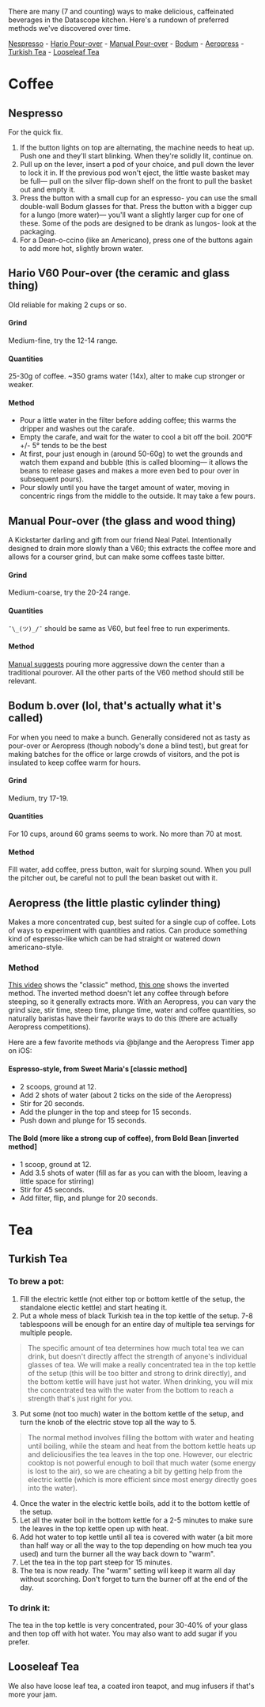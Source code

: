 There are many (7 and counting) ways to make delicious, caffeinated beverages in the Datascope kitchen. Here's a rundown of preferred methods we've discovered over time.

[Nespresso](#nespresso) - [Hario Pour-over](#hario-v60-pour-over-the-ceramic-and-glass-thing) - [Manual Pour-over](#manual-pour-over-the-glass-and-wood-thing) - [Bodum](#bodum-bover-lol-thats-actually-what-its-called) - [Aeropress](#aeropress-the-little-plastic-cylinder-thing) - [Turkish Tea](#turkish-tea) - [Looseleaf Tea](#looseleaf-tea)

# Coffee
## Nespresso
For the quick fix. 

1. If the button lights on top are alternating, the machine needs to heat up. Push one and they'll start blinking. When they're solidly lit, continue on.
2. Pull up on the lever, insert a pod of your choice, and pull down the lever to lock it in. If the previous pod won't eject, the little waste basket may be full— pull on the silver flip-down shelf on the front to pull the basket out and empty it.
3. Press the button with a small cup for an espresso- you can use the small double-wall Bodum glasses for that. Press the button with a bigger cup for a lungo (more water)— you'll want a slightly larger cup for one of these. Some of the pods are designed to be drank as lungos- look at the packaging.
4. For a Dean-o-ccino (like an Americano), press one of the buttons again to add more hot, slightly brown water.

## Hario V60 Pour-over (the ceramic and glass thing)
Old reliable for making 2 cups or so. 

#### Grind
Medium-fine, try the 12-14 range.

#### Quantities
25-30g of coffee. ~350 grams water (14x), alter to make cup stronger or weaker.

#### Method
- Pour a little water in the filter before adding coffee; this warms the dripper and washes out the carafe. 
- Empty the carafe, and wait for the water to cool a bit off the boil. 200°F +/- 5° tends to be the best
- At first, pour just enough in (around 50-60g) to wet the grounds and watch them expand and bubble (this is called blooming— it allows the beans to release gases and makes a more even bed to pour over in subsequent pours). 
- Pour slowly until you have the target amount of water, moving in concentric rings from the middle to the outside. It may take a few pours.

## Manual Pour-over (the glass and wood thing)
A Kickstarter darling and gift from our friend Neal Patel. Intentionally designed to drain more slowly than a V60; this extracts the coffee more and allows for a courser grind, but can make some coffees taste bitter.

#### Grind
Medium-coarse, try the 20-24 range.

#### Quantities 
`¯\_(ツ)_/¯` should be same as V60, but feel free to run experiments.

#### Method
[Manual suggests](http://www.manual.is/brewing) pouring more aggressive down the center than a traditional pourover. All the other parts of the V60 method should still be relevant.

## Bodum b.over (lol, that's actually what it's called)
For when you need to make a bunch. Generally considered not as tasty as pour-over or Aeropress (though nobody's done a blind test), but great for making batches for the office or large crowds of visitors, and the pot is insulated to keep coffee warm for hours.

#### Grind
Medium, try 17-19.

#### Quantities
For 10 cups, around 60 grams seems to work. No more than 70 at most.

#### Method
Fill water, add coffee, press button, wait for slurping sound. When you pull the pitcher out, be careful not to pull the bean basket out with it.

## Aeropress (the little plastic cylinder thing)
Makes a more concentrated cup, best suited for a single cup of coffee. Lots of ways to experiment with quantities and ratios. Can produce something kind of espresso-like which can be had straight or watered down americano-style.

### Method
[This video](https://vimeo.com/62908498) shows the "classic" method, [this one](https://www.youtube.com/watch?v=PMqjk2jZ4AE) shows the inverted method. The inverted method doesn't let any coffee through before steeping, so it generally extracts more. With an Aeropress, you can vary the grind size, stir time, steep time, plunge time, water and coffee quantities, so naturally baristas have their favorite ways to do this (there are actually Aeropress competitions).

Here are a few favorite methods via @bjlange and the Aeropress Timer app on iOS:

#### Espresso-style, from Sweet Maria's [classic method]

- 2 scoops, ground at 12.
- Add 2 shots of water (about 2 ticks on the side of the Aeropress)
- Stir for 20 seconds.
- Add the plunger in the top and steep for 15 seconds.
- Push down and plunge for 15 seconds.

#### The Bold (more like a strong cup of coffee), from Bold Bean [inverted method]

- 1 scoop, ground at 12.
- Add 3.5 shots of water (fill as far as you can with the bloom, leaving a little space for stirring)
- Stir for 45 seconds.
- Add filter, flip, and plunge for 20 seconds.

# Tea
## Turkish Tea
### To brew a pot:

1. Fill the electric kettle (not either top or bottom kettle of the setup, the standalone electic kettle) and start heating it.
2. Put a whole mess of black Turkish tea in the top kettle of the setup. 7-8 tablespoons will be enough for an entire day of multiple tea servings for multiple people.
 
  > The specific amount of tea determines how much total tea we can drink, but doesn't directly affect the strength of anyone's individual 
  > glasses of tea. We will make a really concentrated tea in the top kettle of the setup (this will be too bitter and strong to drink 
  > directly), and the bottom kettle will have just hot water. When drinking, you will mix the concentrated tea with the water from the 
  > bottom to reach a strength that's just right for you.

3. Put some (not too much) water in the bottom kettle of the setup, and turn the knob of the electric stove top all the way to 5.

  > The normal method involves filling the bottom with water and heating until boiling, while the steam and heat from the bottom kettle
  > heats up and deliciousifies the tea leaves in the top one. However, our electric cooktop is not powerful enough to boil that much water
  > (some energy is lost to the air), so we are cheating a bit by getting help from the electric kettle (which is more efficient since most
  > energy directly goes into the water).

4. Once the water in the electric kettle boils, add it to the bottom kettle of the setup.
5. Let all the water boil in the bottom kettle for a 2-5 minutes to make sure the leaves in the top kettle open up with heat.
6. Add hot water to top kettle until all tea is covered with water (a bit more than half way or all the way to the top depending on how much tea you used) and turn the burner all the way back down to "warm".
7. Let the tea in the top part steep for 15 minutes.
8. The tea is now ready. The "warm" setting will keep it warm all day without scorching. Don't forget to turn the burner off at the end of the day.

### To drink it:
The tea in the top kettle is very concentrated, pour 30-40% of your glass and then top off with hot water. You may also want to add sugar if you prefer.

## Looseleaf Tea
We also have loose leaf tea, a coated iron teapot, and mug infusers if that's more your jam.
